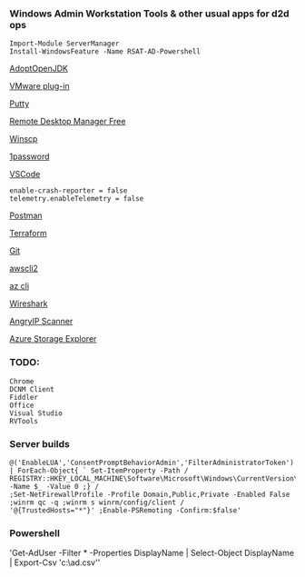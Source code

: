 ### Windows Admin Workstation Tools & other usual apps for d2d ops
```
Import-Module ServerManager
Install-WindowsFeature -Name RSAT-AD-Powershell
```

[AdoptOpenJDK](https://adoptopenjdk.net/?variant=openjdk15&jvmVariant=hotspot)

[VMware plug-in](http://vsphereclient.vmware.com/vsphereclient/VMware-EnhancedAuthenticationPlugin-6.7.0.exe)

[Putty](https://the.earth.li/~sgtatham/putty/latest/w64/putty-64bit-0.74-installer.msi)

[Remote Desktop Manager Free](https://cdn.devolutions.net/download/Setup.RemoteDesktopManagerFree.2020.3.23.0.msi)

[Winscp](https://winscp.net/download/WinSCP-5.17.9-Setup.exe)

[1password](https://app-updates.agilebits.com/download/OPW7)

[VSCode](https://code.visualstudio.com/docs/?dv=win64)
```
enable-crash-reporter = false
telemetry.enableTelemetry = false
```
[Postman](https://dl.pstmn.io/download/latest/win64)

[Terraform](https://releases.hashicorp.com/terraform/0.14.7/terraform_0.14.7_windows_amd64.zip)

[Git](https://github.com/git-for-windows/git/releases/download/v2.29.2.windows.3/Git-2.29.2.3-64-bit.exe)

[awscli2](https://awscli.amazonaws.com/AWSCLIV2.msi)

[az cli](https://aka.ms/installazurecliwindows)

[Wireshark](https://1.na.dl.wireshark.org/win64/Wireshark-win64-3.4.2.exe)

[AngryIP Scanner](https://github.com/angryip/ipscan/releases/download/3.7.3/ipscan-3.7.3-setup.exe)

[Azure Storage Explorer](https://go.microsoft.com/fwlink/?LinkId=708343&clcid=0x409)

### TODO:
```
Chrome
DCNM Client
Fiddler
Office
Visual Studio
RVTools
```
### Server builds
```
@('EnableLUA','ConsentPromptBehaviorAdmin','FilterAdministratorToken') | ForEach-Object{ ` Set-ItemProperty -Path /
REGISTRY::HKEY_LOCAL_MACHINE\Software\Microsoft\Windows\CurrentVersion\Policies\System -Name $_ -Value 0 ;} /
;Set-NetFirewallProfile -Profile Domain,Public,Private -Enabled False ;winrm qc -q ;winrm s winrm/config/client /
'@{TrustedHosts="*"}' ;Enable-PSRemoting -Confirm:$false'
```
### Powershell
'Get-AdUser -Filter * -Properties DisplayName | Select-Object DisplayName | Export-Csv 'c:\ad.csv''
